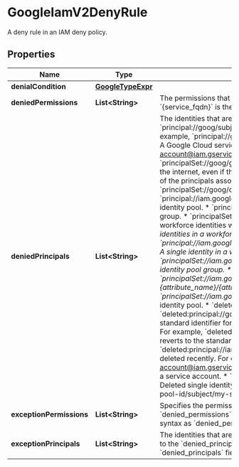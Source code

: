 

# GoogleIamV2DenyRule

A deny rule in an IAM deny policy.

## Properties

| Name | Type | Description | Notes |
|------------ | ------------- | ------------- | -------------|
|**denialCondition** | [**GoogleTypeExpr**](GoogleTypeExpr.md) |  |  [optional] |
|**deniedPermissions** | **List&lt;String&gt;** | The permissions that are explicitly denied by this rule. Each permission uses the format &#x60;{service_fqdn}/{resource}.{verb}&#x60;, where &#x60;{service_fqdn}&#x60; is the fully qualified domain name for the service. For example, &#x60;iam.googleapis.com/roles.list&#x60;. |  [optional] |
|**deniedPrincipals** | **List&lt;String&gt;** | The identities that are prevented from using one or more permissions on Google Cloud resources. This field can contain the following values: * &#x60;principal://goog/subject/{email_id}&#x60;: A specific Google Account. Includes Gmail, Cloud Identity, and Google Workspace user accounts. For example, &#x60;principal://goog/subject/alice@example.com&#x60;. * &#x60;principal://iam.googleapis.com/projects/-/serviceAccounts/{service_account_id}&#x60;: A Google Cloud service account. For example, &#x60;principal://iam.googleapis.com/projects/-/serviceAccounts/my-service-account@iam.gserviceaccount.com&#x60;. * &#x60;principalSet://goog/group/{group_id}&#x60;: A Google group. For example, &#x60;principalSet://goog/group/admins@example.com&#x60;. * &#x60;principalSet://goog/public:all&#x60;: A special identifier that represents any principal that is on the internet, even if they do not have a Google Account or are not logged in. * &#x60;principalSet://goog/cloudIdentityCustomerId/{customer_id}&#x60;: All of the principals associated with the specified Google Workspace or Cloud Identity customer ID. For example, &#x60;principalSet://goog/cloudIdentityCustomerId/C01Abc35&#x60;. * &#x60;principal://iam.googleapis.com/locations/global/workforcePools/{pool_id}/subject/{subject_attribute_value}&#x60;: A single identity in a workforce identity pool. * &#x60;principalSet://iam.googleapis.com/locations/global/workforcePools/{pool_id}/group/{group_id}&#x60;: All workforce identities in a group. * &#x60;principalSet://iam.googleapis.com/locations/global/workforcePools/{pool_id}/attribute.{attribute_name}/{attribute_value}&#x60;: All workforce identities with a specific attribute value. * &#x60;principalSet://iam.googleapis.com/locations/global/workforcePools/{pool_id}/_*&#x60;: All identities in a workforce identity pool. * &#x60;principal://iam.googleapis.com/projects/{project_number}/locations/global/workloadIdentityPools/{pool_id}/subject/{subject_attribute_value}&#x60;: A single identity in a workload identity pool. * &#x60;principalSet://iam.googleapis.com/projects/{project_number}/locations/global/workloadIdentityPools/{pool_id}/group/{group_id}&#x60;: A workload identity pool group. * &#x60;principalSet://iam.googleapis.com/projects/{project_number}/locations/global/workloadIdentityPools/{pool_id}/attribute.{attribute_name}/{attribute_value}&#x60;: All identities in a workload identity pool with a certain attribute. * &#x60;principalSet://iam.googleapis.com/projects/{project_number}/locations/global/workloadIdentityPools/{pool_id}/_*&#x60;: All identities in a workload identity pool. * &#x60;deleted:principal://goog/subject/{email_id}?uid&#x3D;{uid}&#x60;: A specific Google Account that was deleted recently. For example, &#x60;deleted:principal://goog/subject/alice@example.com?uid&#x3D;1234567890&#x60;. If the Google Account is recovered, this identifier reverts to the standard identifier for a Google Account. * &#x60;deleted:principalSet://goog/group/{group_id}?uid&#x3D;{uid}&#x60;: A Google group that was deleted recently. For example, &#x60;deleted:principalSet://goog/group/admins@example.com?uid&#x3D;1234567890&#x60;. If the Google group is restored, this identifier reverts to the standard identifier for a Google group. * &#x60;deleted:principal://iam.googleapis.com/projects/-/serviceAccounts/{service_account_id}?uid&#x3D;{uid}&#x60;: A Google Cloud service account that was deleted recently. For example, &#x60;deleted:principal://iam.googleapis.com/projects/-/serviceAccounts/my-service-account@iam.gserviceaccount.com?uid&#x3D;1234567890&#x60;. If the service account is undeleted, this identifier reverts to the standard identifier for a service account. * &#x60;deleted:principal://iam.googleapis.com/locations/global/workforcePools/{pool_id}/subject/{subject_attribute_value}&#x60;: Deleted single identity in a workforce identity pool. For example, &#x60;deleted:principal://iam.googleapis.com/locations/global/workforcePools/my-pool-id/subject/my-subject-attribute-value&#x60;. |  [optional] |
|**exceptionPermissions** | **List&lt;String&gt;** | Specifies the permissions that this rule excludes from the set of denied permissions given by &#x60;denied_permissions&#x60;. If a permission appears in &#x60;denied_permissions&#x60; _and_ in &#x60;exception_permissions&#x60; then it will _not_ be denied. The excluded permissions can be specified using the same syntax as &#x60;denied_permissions&#x60;. |  [optional] |
|**exceptionPrincipals** | **List&lt;String&gt;** | The identities that are excluded from the deny rule, even if they are listed in the &#x60;denied_principals&#x60;. For example, you could add a Google group to the &#x60;denied_principals&#x60;, then exclude specific users who belong to that group. This field can contain the same values as the &#x60;denied_principals&#x60; field, excluding &#x60;principalSet://goog/public:all&#x60;, which represents all users on the internet. |  [optional] |



